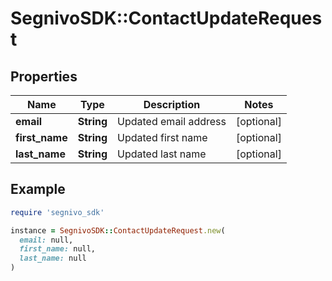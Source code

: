 # SegnivoSDK::ContactUpdateRequest

## Properties

| Name | Type | Description | Notes |
| ---- | ---- | ----------- | ----- |
| **email** | **String** | Updated email address | [optional] |
| **first_name** | **String** | Updated first name | [optional] |
| **last_name** | **String** | Updated last name | [optional] |

## Example

```ruby
require 'segnivo_sdk'

instance = SegnivoSDK::ContactUpdateRequest.new(
  email: null,
  first_name: null,
  last_name: null
)
```

